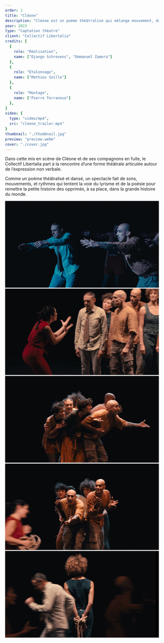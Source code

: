 ```yaml
---
order: 1
title: "Cléone"
description: "Cléone est un poème théâtralisé qui mélange mouvement, danse et théâtre."
year: 2023
type: "Captation théatre"
client: "Collectif Libertalia"
credits: [
  {
    role: "Réalisation",
    name: ["Django Schrevens", "Emmanuel Zamora"]
  },
  {
    role: "Étalonnage",
    name: ["Mathieu Soille"]
  },
  {
    role: "Montage",
    name: ["Pierre Terranova"]
  },
]
video: {
  type: "video/mp4",
  src: "cleone_trailer.mp4"
}
thumbnail: "./thumbnail.jpg"
preview: "preview.webm"
cover: "./cover.jpg"
---
```


Dans cette mis en scène de Cléone et de ses compagnons en fuite, le Collectif Libertalia part à la rencontre d’une forme théâtrale articulée autour de l’expression non verbale. 

Comme un poème théâtralisé et dansé, un spectacle fait de sons, mouvements, et rythmes qui tentent la voie du lyrisme et de la poésie pour remettre la petite histoire des opprimés, à sa place, dans la grande histoire du monde.

![Still de la captation de la pièce Cléone](./stills/Cleone_Stills_Og_1.jpg)
![Still de la captation de la pièce Cléone](./stills/Cleone_Stills_Og_2.jpg)
![Still de la captation de la pièce Cléone](./stills/Cleone_Stills_Og_3.jpg)
![Still de la captation de la pièce Cléone](./stills/Cleone_Stills_Og_4.jpg)
![Still de la captation de la pièce Cléone](./stills/Cleone_Stills_Og_5.jpg)